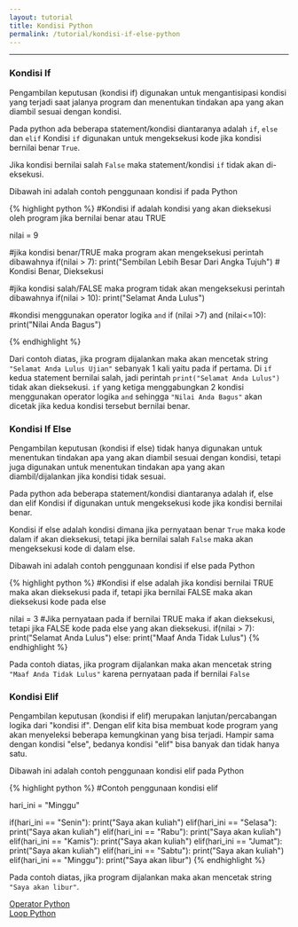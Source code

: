```yaml
---
layout: tutorial
title: Kondisi Python
permalink: /tutorial/kondisi-if-else-python
---
```


---

### Kondisi If

Pengambilan keputusan (kondisi if) digunakan untuk mengantisipasi kondisi yang terjadi saat jalanya program dan menentukan tindakan apa yang akan diambil sesuai dengan kondisi.

Pada python ada beberapa statement/kondisi diantaranya adalah `if`, `else` dan `elif` Kondisi `if` digunakan untuk mengeksekusi kode jika kondisi bernilai benar `True`.

Jika kondisi bernilai salah `False` maka statement/kondisi `if` tidak akan di-eksekusi.

Dibawah ini adalah contoh penggunaan kondisi if pada Python

{% highlight python %}
#Kondisi if adalah kondisi yang akan dieksekusi oleh program jika bernilai benar atau TRUE

nilai = 9

#jika kondisi benar/TRUE maka program akan mengeksekusi perintah dibawahnya
if(nilai > 7):
    print("Sembilan Lebih Besar Dari Angka Tujuh") # Kondisi Benar, Dieksekusi

#jika kondisi salah/FALSE maka program tidak akan mengeksekusi perintah dibawahnya
if(nilai > 10):
    print("Selamat Anda Lulus")

#kondisi menggunakan operator logika `and`
if (nilai >7) and (nilai<=10):
    print("Nilai Anda Bagus")

{% endhighlight %}

Dari contoh diatas, jika program dijalankan maka akan mencetak string `"Selamat Anda Lulus Ujian"` sebanyak 1 kali yaitu pada if pertama. Di `if` kedua statement bernilai salah, jadi perintah `print("Selamat Anda Lulus")` tidak akan dieksekusi. `if` yang ketiga menggabungkan 2 kondisi menggunakan operator logika `and` sehingga `"Nilai Anda Bagus"` akan dicetak jika kedua kondisi tersebut bernilai benar.

### Kondisi If Else
Pengambilan keputusan (kondisi if else) tidak hanya digunakan untuk menentukan tindakan apa yang akan diambil sesuai dengan kondisi, tetapi juga digunakan untuk menentukan tindakan apa yang akan diambil/dijalankan jika kondisi tidak sesuai.

Pada python ada beberapa statement/kondisi diantaranya adalah if, else dan elif Kondisi if digunakan untuk mengeksekusi kode jika kondisi bernilai benar.

Kondisi if else adalah kondisi dimana jika pernyataan benar `True` maka kode dalam if akan dieksekusi, tetapi jika bernilai salah `False` maka akan mengeksekusi kode di dalam else.

Dibawah ini adalah contoh penggunaan kondisi if else pada Python

{% highlight python %}
#Kondisi if else adalah jika kondisi bernilai TRUE maka akan dieksekusi pada if, tetapi jika bernilai FALSE maka akan dieksekusi kode pada else

nilai = 3
#Jika pernyataan pada if bernilai TRUE maka if akan dieksekusi, tetapi jika FALSE kode pada else yang akan dieksekusi.
if(nilai > 7):
    print("Selamat Anda Lulus")
else:
    print("Maaf Anda Tidak Lulus")
{% endhighlight %}

Pada contoh diatas, jika program dijalankan maka akan mencetak string `"Maaf Anda Tidak Lulus"` karena pernyataan pada if bernilai `False`

### Kondisi Elif

Pengambilan keputusan (kondisi if elif) merupakan lanjutan/percabangan logika dari "kondisi if". Dengan elif kita bisa membuat kode program yang akan menyeleksi beberapa kemungkinan yang bisa terjadi. Hampir sama dengan kondisi "else", bedanya kondisi "elif" bisa banyak dan tidak hanya satu. 

Dibawah ini adalah contoh penggunaan kondisi elif pada Python

{% highlight python %}
#Contoh penggunaan kondisi elif

hari_ini = "Minggu"

if(hari_ini == "Senin"):
    print("Saya akan kuliah")
elif(hari_ini == "Selasa"):
    print("Saya akan kuliah")
elif(hari_ini == "Rabu"):
    print("Saya akan kuliah")
elif(hari_ini == "Kamis"):
    print("Saya akan kuliah")
elif(hari_ini == "Jumat"):
    print("Saya akan kuliah")
elif(hari_ini == "Sabtu"):
    print("Saya akan kuliah")
elif(hari_ini == "Minggu"):
    print("Saya akan libur")
{% endhighlight %}

Pada contoh diatas, jika program dijalankan maka akan mencetak string `"Saya akan libur"`.

<div class="row navigation-tutorial">
    <div class="col-md-6 prev-tutorial">
        <a href="/tutorial/operator-python"><i class="fas fa-arrow-circle-left"></i>Operator Python</a>
    </div>
    <div class="col-md-6 next-tutorial">
        <a href="/tutorial/loop-python" class="hoverable">Loop Python<i class="fas fa-arrow-circle-right"></i></a>
    </div>
</div>
